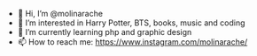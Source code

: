 - 👋 Hi, I’m @molinarache
- 👀 I’m interested in Harry Potter, BTS, books, music and coding
- 🌱 I’m currently learning php and graphic design
- 📫 How to reach me: https://www.instagram.com/molinarache/
